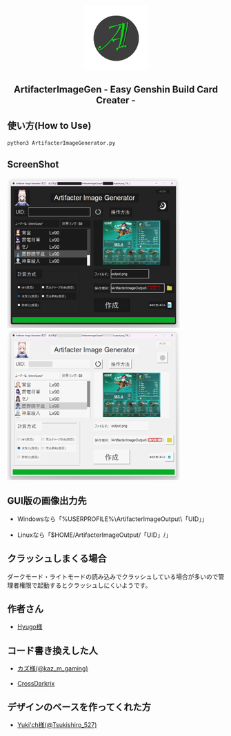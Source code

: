 <div align="center">
	<a href="https://github.com/CrossDarkrix/ArtifacterBuildCardImageGenerator">
	<img width="150px" height="150px" alt="ArtifacterImageGen" src="https://raw.githubusercontent.com/CrossDarkrix/ArtifacterBuildCardImageGenerator/master/Images/ArtifacterIcon.png"></a>
</div>

<h2 align="center">ArtifacterImageGen - Easy Genshin Build Card Creater -</h2>

<h2>使い方(How to Use)</h2>

<code>python3 ArtifacterImageGenerator.py</code>

<h2>ScreenShot</h2>

<a href="https://github.com/CrossDarkrix/ArtifacterBuildCardImageGenerator"><img src="https://raw.githubusercontent.com/CrossDarkrix/ArtifacterBuildCardImageGenerator/master/Images/Screenshots/image0.jpg" width="400px" height="350px"></a>
<a href="https://github.com/CrossDarkrix/ArtifacterBuildCardImageGenerator"><img src="https://raw.githubusercontent.com/CrossDarkrix/ArtifacterBuildCardImageGenerator/master/Images/Screenshots/image2.jpg" width="400px" height="350px"></a>

<h2>GUI版の画像出力先</h2>
<ul>
	<li>Windowsなら「%USERPROFILE%\ArtifacterImageOutput\「UID」」</li><br />
	<li>Linuxなら「$HOME/ArtifacterImageOutput/「UID」/」</li>
</ul>
<h2>クラッシュしまくる場合</h2>
<p>ダークモード・ライトモードの読み込みでクラッシュしている場合が多いので管理者権限で起動するとクラッシュしにくいようです。</p>

<h2>作者さん</h2>
<ul>
<li><a href="https://twitter.com/hyugo_genshin">Hyugo様</a></li>
</ul>
<h2>コード書き換えした人</h2>
<ul>
<li><a href="https://twitter.com/kaz_m_gaming">カズ様(@kaz_m_gaming)</a></li><br />
<li><a href="https://github.com/CrossDarkrix">CrossDarkrix</a></li>
</ul>
<h2>デザインのベースを作ってくれた方</h2>
<ul>
<li><a href="https://twitter.com/Tsukishiro_527">Yuki'ch様(@Tsukishiro_527)</a></li>
</ul>

